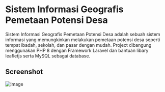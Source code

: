 # Sistem Informasi Geografis Pemetaan Potensi Desa

Sistem Informasi Geografis Pemetaan Potensi Desa adalah sebuah sistem informasi yang memungkinkan melakukan pemetaan potensi desa seperti tempat ibadah, sekolah, dan pasar dengan mudah. Project dibangung menggunakan PHP 8 dengan Framework Laravel dan bantuan libary leafletjs serta MySQL sebagai database.

## Screenshot
![image](https://user-images.githubusercontent.com/57007068/217206547-ff903d22-48bd-4b84-905c-c913f08a2828.png)
